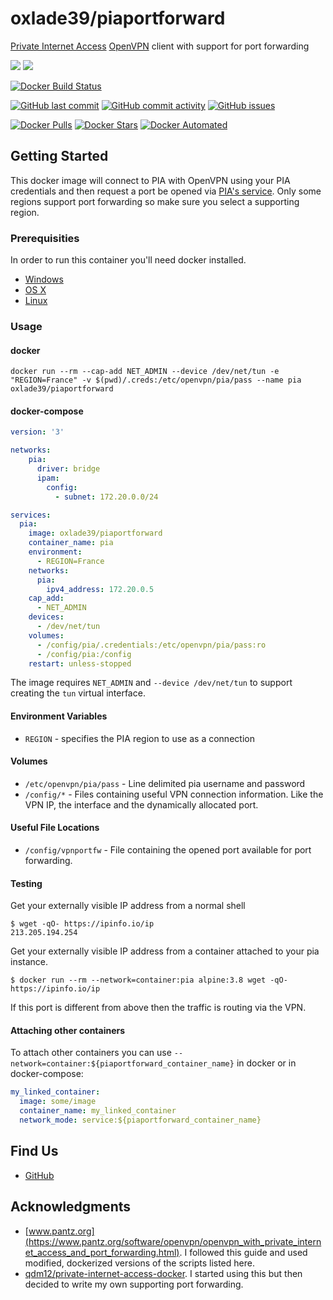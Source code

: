 # oxlade39/piaportforward

[Private Internet Access](https://www.privateinternetaccess.com/)
[OpenVPN](https://www.privateinternetaccess.com/) client with support for port forwarding

[![](https://images.microbadger.com/badges/image/oxlade39/piaportforward.svg)](https://microbadger.com/images/oxlade39/piaportforward "Get your own image badge on microbadger.com")
[![](https://images.microbadger.com/badges/version/oxlade39/piaportforward.svg)](https://microbadger.com/images/oxlade39/piaportforward "Get your own version badge on microbadger.com")

[![Docker Build Status](https://img.shields.io/docker/cloud/build/oxlade39/piaportforward.svg)](https://hub.docker.com/r/oxlade39/piaportforward)

[![GitHub last commit](https://img.shields.io/github/last-commit/oxlade39/piaportforward.svg)](https://github.com/oxlade39/piaportforward/issues)
[![GitHub commit activity](https://img.shields.io/github/commit-activity/m/oxlade39/piaportforward.svg)](https://github.com/oxlade39/piaportforward/issues)
[![GitHub issues](https://img.shields.io/github/issues/oxlade39/piaportforward.svg)](https://github.com/oxlade39/piaportforward/issues)

[![Docker Pulls](https://img.shields.io/docker/pulls/oxlade39/piaportforward.svg)](https://hub.docker.com/r/oxlade39/piaportforward)
[![Docker Stars](https://img.shields.io/docker/stars/oxlade39/piaportforward.svg)](https://hub.docker.com/r/oxlade39/piaportforward)
[![Docker Automated](https://img.shields.io/docker/cloud/automated/oxlade39/piaportforward.svg)](https://hub.docker.com/r/oxlade39/piaportforward)

## Getting Started

This docker image will connect to PIA with OpenVPN using your PIA credentials and then request a port be opened via [PIA's service](https://www.privateinternetaccess.com/helpdesk/kb/articles/how-do-i-enable-port-forwarding-on-my-vpn). Only some regions support port forwarding so make sure you select a supporting region.

### Prerequisities

In order to run this container you'll need docker installed.

* [Windows](https://docs.docker.com/windows/started)
* [OS X](https://docs.docker.com/mac/started/)
* [Linux](https://docs.docker.com/linux/started/)

### Usage

#### docker

```shell
docker run --rm --cap-add NET_ADMIN --device /dev/net/tun -e "REGION=France" -v $(pwd)/.creds:/etc/openvpn/pia/pass --name pia oxlade39/piaportforward
```

#### docker-compose

```yaml
version: '3'

networks:
    pia:
      driver: bridge
      ipam:
        config:
          - subnet: 172.20.0.0/24

services:
  pia:
    image: oxlade39/piaportforward
    container_name: pia
    environment:
      - REGION=France
    networks:
      pia:
        ipv4_address: 172.20.0.5
    cap_add:
      - NET_ADMIN
    devices:
      - /dev/net/tun
    volumes:
      - /config/pia/.credentials:/etc/openvpn/pia/pass:ro
      - /config/pia:/config
    restart: unless-stopped

```

The image requires `NET_ADMIN` and `--device /dev/net/tun` to support creating the `tun` virtual interface.

#### Environment Variables

* `REGION` - specifies the PIA region to use as a connection

#### Volumes

* `/etc/openvpn/pia/pass` - Line delimited pia username and password
* `/config/*` - Files containing useful VPN connection information. Like the VPN IP, the interface and the dynamically allocated port.

#### Useful File Locations

* `/config/vpnportfw` - File containing the opened port available for port forwarding.

#### Testing

Get your externally visible IP address from a normal shell
```shell
$ wget -qO- https://ipinfo.io/ip
213.205.194.254
```

Get your externally visible IP address from a container attached to your pia instance.
```shell
$ docker run --rm --network=container:pia alpine:3.8 wget -qO- https://ipinfo.io/ip
```
If this port is different from above then the traffic is routing via the VPN.

#### Attaching other containers

To attach other containers you can use `--network=container:${piaportforward_container_name}` in docker or in docker-compose:
```yaml
my_linked_container:
  image: some/image
  container_name: my_linked_container
  network_mode: service:${piaportforward_container_name}
```

## Find Us

* [GitHub](https://github.com/oxlade39/piaportforward)

## Acknowledgments

* [www.pantz.org](https://www.pantz.org/software/openvpn/openvpn_with_private_internet_access_and_port_forwarding.html). I followed this guide and used modified, dockerized versions of the scripts listed here.
* [qdm12/private-internet-access-docker](https://github.com/oxlade39/piaportforward). I started using this but then decided to write my own supporting port forwarding.
